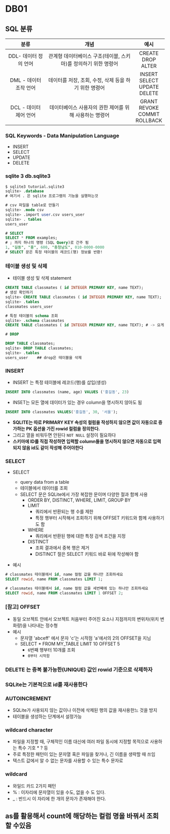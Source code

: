 # DB01



## SQL 분류

|          분류          |                             개념                             |                    예시                     |
| :--------------------: | :----------------------------------------------------------: | :-----------------------------------------: |
| DDL- 데이터 정의 언어  | 관계형 데이터베이스 구조(테이블, 스키마)를 정의하기 위한 명령어 |         CREATE<br />DROP<br />ALTER         |
| DML - 데이터 조작 언어 |    데이터를 저장, 조회, 수정, 삭제 등을 하기 위한 명령어     | INSERT<br />SELECT<br />UPDATE<br />DELETE  |
| DCL - 데이터 제어 언어 |    데이터베이스 사용자의 권한 제어를 위해 사용하는 명령어    | GRANT<br />REVOKE<br />COMMIT<br />ROLLBACK |



### SQL Keywords - Data Manipulation Language

- INSERT
- SELECT
- UPDATE
- DELETE



### sqlite 3 db.sqlite3

```sql
$ sqlite3 tutorial.sqlite3
sqlite> .database
# 여기서 . 은 sqlite 프로그램의 기능을 실행하는것

# csv 파일을 table로 만들기
sqlite> .mode csv
sqlite> .import user.csv users_user
sqlite> . tables
users_user

# SELECT
SELECT * FROM examples;
# ; 까지 하나의 명령 (SQL Query)로 간주 됨
1, "길동", "홍", 600, "충청남도", 010-0000-0000
# SELECT 문은 특정 테이블의 레코드(행) 정보를 반환!
```



### 테이블 생성 및 삭제

- 테이블 생성 및 삭제 statement

```sql
CREATE TABLE classmates ( id INTEGER PRIMARY KEY, name TEXT);
# 생성 확인하기
sqlite> CREATE TABLE classmates ( id INTEGER PRIMARY KEY, name TEXT);
sqlite> .tables
classmates users_user

# 특정 테이블의 schema 조회
sqlite> .schema classmates
CREATE TABLE classmates ( id INTEGER PRIMARY KEY, name TEXT); # -> 요게 방금 전 생성한 classsmates테이블의 스키마

# DROP

DROP TABLE classmates;
sqlite> DROP TABLE classmates;
sqlite> .tables
users_user    ## drop은 테이블을 삭제
```



### INSERT

- INSERT 는 특정 테이블에 레코드(행)를 삽입(생성)

```SQL
INSERT INTO classmates (name, age) VALUES ('홍길동', 23)
```



- INSET는 모든 열에 데이터가 있는 경우 column을 명시하지 않아도 됨

```sql
INSERT INTO classmates VALUES('홍길동', 30, '서울');
```

- **SQLITE는 따로 PRIMARY KEY 속성의 컬럼을 작성하지 않으면 값이 자동으로 증가하는 PK 옵션을 가진 rowid 컬럼을 정의한다.**
- 그리고 열을 비워두면 안된다 `NOT NULL` 설정이 필요하다
- **스키마에 ID를 직접 작성하면 입력할 column들을 명시하지 않으면 자동으로 입력되지 않음 id도 같이 작성해 주어야한다**



### SELECT

- SELECT
  - query data from a table
  - 테이블에서 데이터를 조회
  - SELECT 문은 SQLite에서 가장 복잡한 문이며 다양한 절과 함께 사용
    - ORDER BY, DISTINCT, WHERE, LIMIT, GROUP BY
    - LIMIT
      - 쿼리에서 반환되는 행 수를 제한
      - 특정 행부터 시작해서 조회하기 위해 OFFSET 키워드와 함께 사용하기도 함
    - WHERE
      - 쿼리에서 반환된 행에 대한 특정 검색 조건을 지정
    - DISTINCT
      - 조회 결과에서 중복 행은 제거
      - DISTINCT 절은 SELECT 키워드 바로 뒤에 작성해야 함



- 예시

```SQL
# classmates 테이블에서 id, name 컬럼 값을 하나만 조회하세요
SELECT rowid, name FROM classmates LIMIT 1;

# classmates 테이블에서 id, name 컬럼 값을 세번째에 있는 하나만 조회하세요
SELECT rowid, name FROM classmates LIMIT 1 OFFSET 2;

```

 ### [참고] OFFSET

- 동일 오브젝트 안에서 오브젝트 처음부터 주어진 요소나 지점까지의 변위차(위치 변화량)을 나타내는 정수형 
- 예시
  - 문자열 'abceff' 에서 문자 'c'는 시작점 'a'에서의 2의 OFFSET을 지님
  - SELECT * FROM MY_TABLE LIMIT 10 OFFSET 5
    - `6`번째 행부터 10개를 조회
    - `0부터 시작함`



### DELETE 는 중복 불가능한(UNIQUE) 값인 rowid 기준으로 삭제하자

### **SQLite는 기본적으로 id를 재사용한다**

### AUTOINCREMENT

- SQLite가 사용되지 않는 값이나 이전에 삭제된 행의 값을 재사용한느 것을 방지
- 테이블을 생성하는 단계에서 설정가능





### wildcard character

- 파일을 지정할 때, 구체적인 이름 대신에 여러 파일 동시에 지정할 목적으로 사용하는 특수 기호 * ? 등
- 주로 특정한 패턴이 있는 문자열 혹은 파일을 찾거나, 긴 이름을 생략할 때 쓰임
- 텍스트 값에서 알 수 없는 문자를 사용할 수 있는 특수 문자로 



### wildcard 

- 와일드 카드 2가지 패턴
- %   : 이자리에 문자열이 있을 수도, 없을 수 도 있다.
- _    : 반드시 이 자리에 한 개의 문자가 존재해야 한다.



## as를 활용해서 count에 해당하는 컬럼 명을 바꿔서 조회 할 수있음
